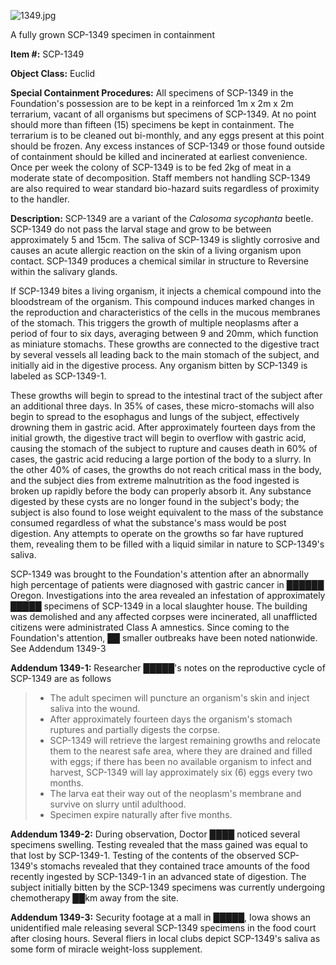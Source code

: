 ![1349.jpg](http://scp-wiki.wdfiles.com/local--files/scp-1349/1349.jpg)

A fully grown SCP-1349 specimen in containment

**Item #:** SCP-1349

**Object Class:** Euclid

**Special Containment Procedures:** All specimens of SCP-1349 in the Foundation's possession are to be kept in a reinforced 1m x 2m x 2m terrarium, vacant of all organisms but specimens of SCP-1349. At no point should more than fifteen (15) specimens be kept in containment. The terrarium is to be cleaned out bi-monthly, and any eggs present at this point should be frozen. Any excess instances of SCP-1349 or those found outside of containment should be killed and incinerated at earliest convenience. Once per week the colony of SCP-1349 is to be fed 2kg of meat in a moderate state of decomposition. Staff members not handling SCP-1349 are also required to wear standard bio-hazard suits regardless of proximity to the handler.

**Description:** SCP-1349 are a variant of the _Calosoma sycophanta_ beetle. SCP-1349 do not pass the larval stage and grow to be between approximately 5 and 15cm. The saliva of SCP-1349 is slightly corrosive and causes an acute allergic reaction on the skin of a living organism upon contact. SCP-1349 produces a chemical similar in structure to Reversine within the salivary glands.

If SCP-1349 bites a living organism, it injects a chemical compound into the bloodstream of the organism. This compound induces marked changes in the reproduction and characteristics of the cells in the mucous membranes of the stomach. This triggers the growth of multiple neoplasms after a period of four to six days, averaging between 9 and 20mm, which function as miniature stomachs. These growths are connected to the digestive tract by several vessels all leading back to the main stomach of the subject, and initially aid in the digestive process. Any organism bitten by SCP-1349 is labeled as SCP-1349-1.

These growths will begin to spread to the intestinal tract of the subject after an additional three days. In 35% of cases, these micro-stomachs will also begin to spread to the esophagus and lungs of the subject, effectively drowning them in gastric acid. After approximately fourteen days from the initial growth, the digestive tract will begin to overflow with gastric acid, causing the stomach of the subject to rupture and causes death in 60% of cases, the gastric acid reducing a large portion of the body to a slurry. In the other 40% of cases, the growths do not reach critical mass in the body, and the subject dies from extreme malnutrition as the food ingested is broken up rapidly before the body can properly absorb it. Any substance digested by these cysts are no longer found in the subject's body; the subject is also found to lose weight equivalent to the mass of the substance consumed regardless of what the substance's mass would be post digestion. Any attempts to operate on the growths so far have ruptured them, revealing them to be filled with a liquid similar in nature to SCP-1349's saliva.

SCP-1349 was brought to the Foundation's attention after an abnormally high percentage of patients were diagnosed with gastric cancer in ██████ Oregon. Investigations into the area revealed an infestation of approximately █████ specimens of SCP-1349 in a local slaughter house. The building was demolished and any affected corpses were incinerated, all unafflicted citizens were administrated Class A amnestics. Since coming to the Foundation's attention, ██ smaller outbreaks have been noted nationwide. See Addendum 1349-3

**Addendum 1349-1:** Researcher █████'s notes on the reproductive cycle of SCP-1349 are as follows

> *   The adult specimen will puncture an organism's skin and inject saliva into the wound.
> *   After approximately fourteen days the organism's stomach ruptures and partially digests the corpse.
> *   SCP-1349 will retrieve the largest remaining growths and relocate them to the nearest safe area, where they are drained and filled with eggs; if there has been no available organism to infect and harvest, SCP-1349 will lay approximately six (6) eggs every two months.
> *   The larva eat their way out of the neoplasm's membrane and survive on slurry until adulthood.
> *   Specimen expire naturally after five months.

**Addendum 1349-2:** During observation, Doctor ████ noticed several specimens swelling. Testing revealed that the mass gained was equal to that lost by SCP-1349-1. Testing of the contents of the observed SCP-1349's stomachs revealed that they contained trace amounts of the food recently ingested by SCP-1349-1 in an advanced state of digestion. The subject initially bitten by the SCP-1349 specimens was currently undergoing chemotherapy ██km away from the site.

**Addendum 1349-3:** Security footage at a mall in █████, Iowa shows an unidentified male releasing several SCP-1349 specimens in the food court after closing hours. Several fliers in local clubs depict SCP-1349's saliva as some form of miracle weight-loss supplement.